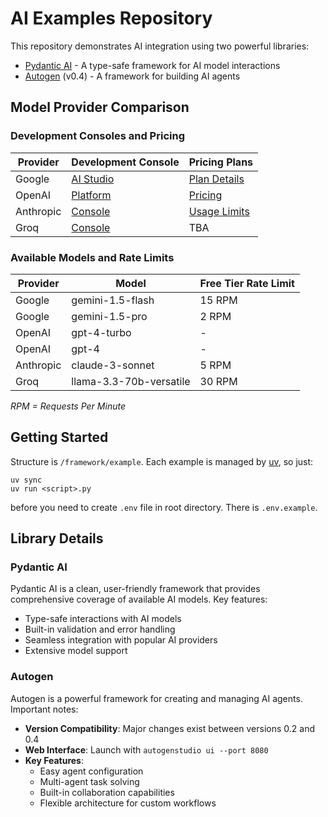 # AI Examples Repository

This repository demonstrates AI integration using two powerful libraries:
- [Pydantic AI](https://ai.pydantic.dev/) - A type-safe framework for AI model interactions
- [Autogen](https://microsoft.github.io/autogen/) (v0.4) - A framework for building AI agents

## Model Provider Comparison

### Development Consoles and Pricing

| Provider | Development Console | Pricing Plans |
|----------|-------------------|---------------|
| Google | [AI Studio](https://aistudio.google.com) | [Plan Details](https://aistudio.google.com/plan_information) |
| OpenAI | [Platform](https://platform.openai.com) | [Pricing](https://openai.com/api/pricing/) |
| Anthropic | [Console](https://console.anthropic.com) | [Usage Limits](https://console.anthropic.com/settings/limits) |
| Groq | [Console](https://console.groq.com) | TBA |

### Available Models and Rate Limits

| Provider | Model | Free Tier Rate Limit |
|----------|-------|---------------------|
| Google | gemini-1.5-flash | 15 RPM |
| Google | gemini-1.5-pro | 2 RPM |
| OpenAI | gpt-4-turbo | - |
| OpenAI | gpt-4 | - |
| Anthropic | claude-3-sonnet | 5 RPM |
| Groq | llama-3.3-70b-versatile | 30 RPM |

*RPM = Requests Per Minute*

## Getting Started

Structure is `/framework/example`. Each example is managed by [uv](https://docs.astral.sh/uv/), so just:

```
uv sync
uv run <script>.py
```

before you need to create `.env` file in root directory. There is `.env.example`.

## Library Details

### Pydantic AI

Pydantic AI is a clean, user-friendly framework that provides comprehensive coverage of available AI models. Key features:
- Type-safe interactions with AI models
- Built-in validation and error handling
- Seamless integration with popular AI providers
- Extensive model support

### Autogen

Autogen is a powerful framework for creating and managing AI agents. Important notes:

- **Version Compatibility**: Major changes exist between versions 0.2 and 0.4
- **Web Interface**: Launch with `autogenstudio ui --port 8080`
- **Key Features**:
  - Easy agent configuration
  - Multi-agent task solving
  - Built-in collaboration capabilities
  - Flexible architecture for custom workflows

